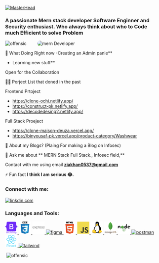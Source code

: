 [![MasterHead](https://i.ibb.co/cgDmgVn/background-2-in-jpg.jpg)](https://github.com/Offensic)


<h3 align="start">A passionate Mern stack developer Software Enginner and Security enthusiast.  Who always think about who to Code much Efficient  to solve Problem</h3>
<img   align='right'  style="border-radius: 10px; margin"  width="400" alt="mern Developer" src="https://i.pinimg.com/736x/6e/e5/d3/6ee5d39249bc0d07391263c4a6b855ea.jpg"  ></img>

<p align="left"> <img src="https://komarev.com/ghpvc/?username=offensic&label=Profile%20views&color=0e75b6&style=flat" alt="offensic" /> </p>


🔭 What Doing Right now
-Creating an Admin panle**
- Learning new stuff**

Open for the Collaboration

👨‍💻 Porject List that doned in the past

Frontend Prtoject  
- https://clone-ochi.netlify.app/
- https://construct-pk.netlify.app/
- https://decodedesing2.netlify.app/

Full Stack Proeject
- https://clone-maison-deuza.vercel.app/
- https://binyousaf-pk.vercel.app/product-category/Washwear

📝 About my Blogs? (Plaing For making a Blog on Infosec)

💬 Ask me about ** MERN Stack Full Stack., Infosec field,**

Contact with me using email **ziakhan0537@gmail.com**

⚡ Fun fact **I think I am serious 😂.**

<h3 align="left">Connect with me:</h3>
<p align="left">
<a  target='_blank' href="https://www.linkedin.com/public-profile/settings?trk=d_flagship3_profile_self_view_public_profile" target="blank"><img align="center" src="https://raw.githubusercontent.com/rahuldkjain/github-profile-readme-generator/master/src/images/icons/Social/linked-in-alt.svg" alt="linkdin.com" height="30" width="40" /></a>
</p>


<h3 align="left">Languages and Tools:</h3>
<p align="left"> <a href="https://getbootstrap.com" target="_blank" rel="noreferrer"> <img src="https://raw.githubusercontent.com/devicons/devicon/master/icons/bootstrap/bootstrap-plain-wordmark.svg" alt="bootstrap" width="40" height="40"/> </a> <a href="https://www.w3schools.com/css/" target="_blank" rel="noreferrer"> <img src="https://raw.githubusercontent.com/devicons/devicon/master/icons/css3/css3-original-wordmark.svg" alt="css3" width="40" height="40"/> </a> <a href="https://expressjs.com" target="_blank" rel="noreferrer"> <img src="https://raw.githubusercontent.com/devicons/devicon/master/icons/express/express-original-wordmark.svg" alt="express" width="40" height="40"/> </a> <a href="https://www.figma.com/" target="_blank" rel="noreferrer"> <img src="https://www.vectorlogo.zone/logos/figma/figma-icon.svg" alt="figma" width="40" height="40"/> </a> <a href="https://www.w3.org/html/" target="_blank" rel="noreferrer"> <img src="https://raw.githubusercontent.com/devicons/devicon/master/icons/html5/html5-original-wordmark.svg" alt="html5" width="40" height="40"/> </a> <a href="https://developer.mozilla.org/en-US/docs/Web/JavaScript" target="_blank" rel="noreferrer"> <img src="https://raw.githubusercontent.com/devicons/devicon/master/icons/javascript/javascript-original.svg" alt="javascript" width="40" height="40"/> </a> <a href="https://www.linux.org/" target="_blank" rel="noreferrer"> <img src="https://raw.githubusercontent.com/devicons/devicon/master/icons/linux/linux-original.svg" alt="linux" width="40" height="40"/> </a> <a href="https://www.mongodb.com/" target="_blank" rel="noreferrer"> <img src="https://raw.githubusercontent.com/devicons/devicon/master/icons/mongodb/mongodb-original-wordmark.svg" alt="mongodb" width="40" height="40"/> </a> <a href="https://nodejs.org" target="_blank" rel="noreferrer"> <img src="https://raw.githubusercontent.com/devicons/devicon/master/icons/nodejs/nodejs-original-wordmark.svg" alt="nodejs" width="40" height="40"/> </a> <a href="https://postman.com" target="_blank" rel="noreferrer"> <img src="https://www.vectorlogo.zone/logos/getpostman/getpostman-icon.svg" alt="postman" width="40" height="40"/> </a> <a href="https://reactjs.org/" target="_blank" rel="noreferrer"> <img src="https://raw.githubusercontent.com/devicons/devicon/master/icons/react/react-original-wordmark.svg" alt="react" width="40" height="40"/> </a> <a href="https://tailwindcss.com/" target="_blank" rel="noreferrer"> <img src="https://www.vectorlogo.zone/logos/tailwindcss/tailwindcss-icon.svg" alt="tailwind" width="40" height="40"/> </a> </p>

<p>&nbsp;<img align="center" src="https://github-readme-stats.vercel.app/api?username=offensic&show_icons=true&locale=en" alt="offensic" /></p>

